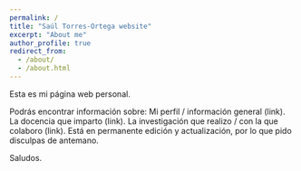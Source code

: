```yaml
---
permalink: /
title: "Saúl Torres-Ortega website"
excerpt: "About me"
author_profile: true
redirect_from: 
  - /about/
  - /about.html
---
```


Esta es mi página web personal.

Podrás encontrar información sobre:
Mi perfil / información general (link).
La docencia que imparto (link).
La investigación que realizo / con la que colaboro (link).
Está en permanente edición y actualización, por lo que pido disculpas de antemano.

Saludos.
